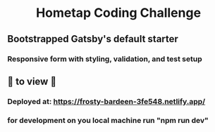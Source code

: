 
<h1 align="center">
  Hometap Coding Challenge
</h1>

<h2>
  Bootstrapped Gatsby's default starter
</h2>

<h3>
  Responsive form with styling, validation, and test setup
</h3>

## 🚀 to view 🚀

### Deployed at: https://frosty-bardeen-3fe548.netlify.app/


### for development on you local machine run "npm run dev"
